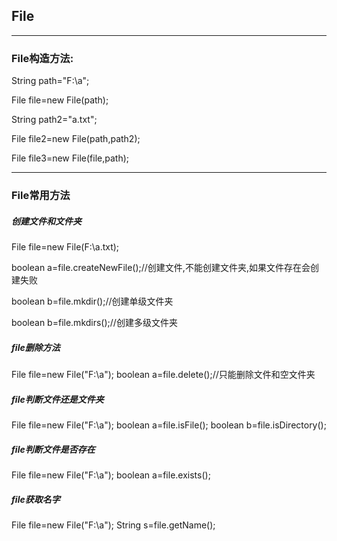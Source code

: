 ## File
---
### File构造方法:

String path="F:\\a";

File file=new File(path);

String path2="a.txt";

File file2=new File(path,path2);

File file3=new File(file,path);

---

### File常用方法

##### 创建文件和文件夹
File file=new File(F:\\a.txt);

boolean a=file.createNewFile();//创建文件,不能创建文件夹,如果文件存在会创建失败

boolean b=file.mkdir();//创建单级文件夹

boolean b=file.mkdirs();//创建多级文件夹

##### file删除方法
File file=new File("F:\\a");
boolean a=file.delete();//只能删除文件和空文件夹

##### file判断文件还是文件夹
File file=new File("F:\\a");
boolean a=file.isFile();
boolean b=file.isDirectory();

##### file判断文件是否存在
File file=new File("F:\\a");
boolean a=file.exists();

##### file获取名字
File file=new File("F:\\a");
String s=file.getName();

